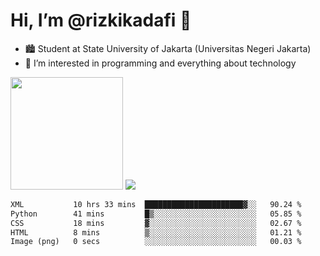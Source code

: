 # Hi, I’m @rizkikadafi 👋
- 🏙 Student at State University of Jakarta (Universitas Negeri Jakarta)
- 👀 I’m interested in programming and everything about technology
<img height="180em" src="https://github-readme-stats.vercel.app/api?username=rizkikadafi&show_icons=true&hide_border=true&&count_private=true&include_all_commits=true" />
<img src="https://github-readme-stats.vercel.app/api/top-langs/?username=rizkikadafi&show_icons=true&hide_border=true&&count_private=true&include_all_commits=true" />

<!--START_SECTION:waka-->

```txt
XML           10 hrs 33 mins  ██████████████████████▓░░   90.24 %
Python        41 mins         █▒░░░░░░░░░░░░░░░░░░░░░░░   05.85 %
CSS           18 mins         ▓░░░░░░░░░░░░░░░░░░░░░░░░   02.67 %
HTML          8 mins          ▒░░░░░░░░░░░░░░░░░░░░░░░░   01.21 %
Image (png)   0 secs          ░░░░░░░░░░░░░░░░░░░░░░░░░   00.03 %
```

<!--END_SECTION:waka-->

<!---
rizkikadafi/rizkikadafi is a ✨ special ✨ repository because its `README.md` (this file) appears on your GitHub profile.
You can click the Preview link to take a look at your changes.
--->
